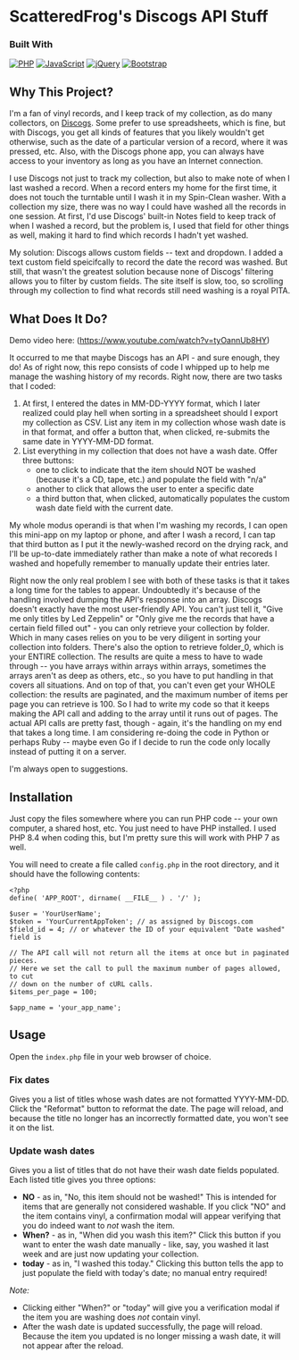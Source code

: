 # ScatteredFrog's Discogs API Stuff

### Built With

[![PHP](https://img.shields.io/badge/php-%23777BB4.svg?&logo=php&logoColor=white)](https://www.php.net/)
[![JavaScript](https://img.shields.io/badge/JavaScript-F7DF1E?logo=javascript&logoColor=000)](https://developer.mozilla.org/en-US/docs/Web/JavaScript)
[![jQuery](https://img.shields.io/badge/jQuery-0769AD?logo=jquery&logoColor=fff)](https://jquery.com/)
[![Bootstrap](https://img.shields.io/badge/Bootstrap-7952B3?logo=bootstrap&logoColor=fff)](https://getbootstrap.com/)

## Why This Project?
I'm a fan of vinyl records, and I keep track of my collection, as do many
collectors, on [Discogs](https://www.discogs.com/). Some prefer to use
spreadsheets, which is fine, but with Discogs, you get all kinds of features
that you likely wouldn't get otherwise, such as the date of a particular
version of a record, where it was pressed, etc. Also, with the Discogs phone
app, you can always have access to your inventory as long as you have an
Internet connection.

I use Discogs not just to track my collection, but also to make note of when I
last washed a record. When a record enters my home for the first time, it does
not touch the turntable until I wash it in my Spin-Clean washer. With a
collection my size, there was no way I could have washed all the records in
one session. At first, I'd use Discogs' built-in Notes field to keep track of
when I washed a record, but the problem is, I used that field for other things
as well, making it hard to find which records I hadn't yet washed.

My solution: Discogs allows custom fields -- text and dropdown. I added a text
custom field speicifcally to record the date the record was washed. But still,
that wasn't the greatest solution because none of Discogs' filtering allows
you to filter by custom fields. The site itself is slow, too, so scrolling
through my collection to find what records still need washing is a royal PITA.

## What Does It Do?
Demo video here: (https://www.youtube.com/watch?v=tyOannUb8HY)

It occurred to me that maybe Discogs has an API - and sure enough, they do! As
of right now, this repo consists of code I whipped up to help me manage the
washing history of my records. Right now, there are two tasks that I coded:

1. At first, I entered the dates in MM-DD-YYYY format, which I later realized
could play hell when sorting in a spreadsheet should I export my collection as
CSV. List any item in my collection whose wash date is in that format, and
offer a button that, when clicked, re-submits the same date in YYYY-MM-DD
format.
2. List everything in my collection that does not have a wash date. Offer
three buttons:
    - one to click to indicate that the item should NOT be washed
(because it's a CD, tape, etc.) and populate the field with "n/a"
    - another to click that allows the user to enter a specific date
    - a third button that, when clicked, automatically populates the custom wash
date field with the current date.

My whole modus operandi is that when I'm washing my records, I can open this
mini-app on my laptop or phone, and after I wash a record, I can tap that
third button as I put it the newly-washed record on the drying rack, and I'll
be up-to-date immediately rather than make a note of what recoreds I washed
and hopefully remember to manually update their entries later.

Right now the only real problem I see with both of these tasks is that it
takes a long time for the tables to appear. Undoubtedly it's because of the
handling involved dumping the API's response into an array. Discogs doesn't
exactly have the most user-friendly API. You can't just tell it, "Give me
only titles by Led Zeppelin" or "Only give me the records that have a certain
field filled out" - you can only retrieve your collection by folder. Which
in many cases relies on you to be very diligent in sorting your collection into
folders. There's also the option to retrieve folder_0, which is your ENTIRE
collection. The results are quite a mess to have to wade through -- you have
arrays within arrays within arrays, sometimes the arrays aren't as deep as
others, etc., so you have to put handling in that covers all situations. And
on top of that, you can't even get your WHOLE collection: the results are
paginated, and the maximum number of items per page you can retrieve is 100.
So I had to write my code so that it keeps making the API call and adding to
the array until it runs out of pages. The actual API calls are pretty fast,
though - again, it's the handling on my end that takes a long time. I am
considering re-doing the code in Python or perhaps Ruby -- maybe even Go if I
decide to run the code only locally instead of putting it on a server.

I'm always open to suggestions.

## Installation
Just copy the files somewhere where you can run PHP code -- your own computer,
a shared host, etc. You just need to have PHP installed. I used PHP 8.4 when
coding this, but I'm pretty sure this will work with PHP 7 as well.

You will need to create a file called `config.php` in the root directory, and
it should have the following contents:

```
<?php
define( 'APP_ROOT', dirname( __FILE__ ) . '/' );

$user = 'YourUserName';
$token = 'YourCurrentAppToken'; // as assigned by Discogs.com
$field_id = 4; // or whatever the ID of your equivalent "Date washed" field is

// The API call will not return all the items at once but in paginated pieces.
// Here we set the call to pull the maximum number of pages allowed, to cut
// down on the number of cURL calls.
$items_per_page = 100;

$app_name = 'your_app_name';
```

## Usage
Open the `index.php` file in your web browser of choice.

### **Fix dates**
Gives you a list of titles whose wash dates are not formatted
YYYY-MM-DD. Click the "Reformat" button to reformat the date. The page will
reload, and because the title no longer has an incorrectly formatted date, you
won't see it on the list.

### **Update wash dates**
Gives you a list of titles that do not have their wash
date fields populated. Each listed title gives you three options:
- **NO** - as in, "No, this item should not be washed!" This is intended for
items that are generally not considered washable. If you click "NO" and the
item contains vinyl, a confirmation modal will appear verifying that you do
indeed want to _not_ wash the item.
- **When?** - as in, "When did you wash this item?" Click this button if you
want to enter the wash date manually - like, say, you washed it last week and
are just now updating your collection.
- **today** - as in, "I washed this today." Clicking this button tells the app
to just populate the field with today's date; no manual entry required!

_Note:_
- Clicking either "When?" or "today" will give you a verification modal if
the item you are washing does _not_ contain vinyl.
- After the wash date is updated successfully, the page will reload. Because the
item you updated is no longer missing a wash date, it will not appear after the
reload.

